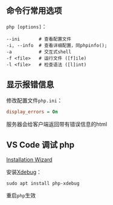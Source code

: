 ## 命令行常用选项

`php [options]`：

```shell
--ini       # 查看配置文件
-i, --info  # 查看详细配置，同phpinfo();
-a          # 交互式shell
-f <file>   # 运行文件 ([f]ile)
-l <file>   # 检查语法 ([l]int)
```

## 显示报错信息

修改配置文件`php.ini`：

```ini
display_errors = On
```

服务器会给客户端返回带有错误信息的html

## VS Code 调试 php

[Installation Wizard](https://xdebug.org/wizard)

安装[Xdebug](https://xdebug.org/docs/install#linux)：

```shell
sudo apt install php-xdebug
```

重启`php`生效